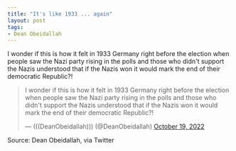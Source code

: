 ```yaml
---
title: "It's like 1933 ... again"
layout: post
tags:
- Dean Obeidallah
---
```


I wonder if this is how it felt in 1933 Germany right before the election when people saw the Nazi party rising in the polls and those who didn't support the Nazis understood that if the Nazis won it would mark the end of their democratic Republic?!

<blockquote class="twitter-tweet"><p lang="en" dir="ltr">I wonder if this is how it felt in 1933 Germany right before the election when people saw the Nazi party rising in the polls and those who didn't support the Nazis understood that if the Nazis won it would mark the end of their democratic Republic?!</p>&mdash; (((DeanObeidallah))) (@DeanObeidallah) <a href="https://twitter.com/DeanObeidallah/status/1582697656576782337?ref_src=twsrc%5Etfw">October 19, 2022</a></blockquote> <script async src="https://platform.twitter.com/widgets.js" charset="utf-8"></script>

Source: Dean Obeidallah, via Twitter
